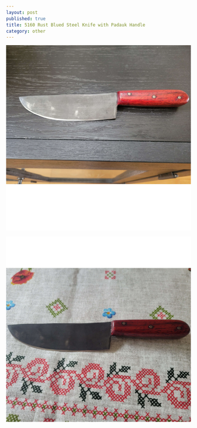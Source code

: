```yaml
---
layout: post
published: true
title: 5160 Rust Blued Steel Knife with Padauk Handle
category: other
---
```

![5160_rust_blue_padauk.jpg](/images/jewelry/other/5160_rust_blue_padauk.jpg)
<!--more-->
![5160_rust_blue_padauk-1.jpg](/images/jewelry/other/5160_rust_blue_padauk-1.jpg)